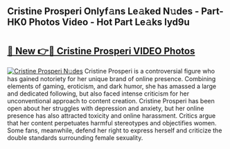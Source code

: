 ## Cristine Prosperi Onlyf𝚊ns Le𝚊ked N𝚞des - Part-HK0 Photos Video - Hot Part Le𝚊ks lyd9u

# <h2><a href="http://ab47600.deff.icu/?id=Cristine+Prosperi">🔗 New 👉🔴 Cristine Prosperi VIDEO Photos</a></h2>

[![Cristine Prosperi N𝚞des](https://i.imgur.com/rIISA9y.gif)](http://ab47600.deff.icu/?id=Cristine+Prosperi)
Cristine Prosperi is a controversial figure who has gained notoriety for her unique brand of online presence. Combining elements of gaming, eroticism, and dark humor, she has amassed a large and dedicated following, but also faced intense criticism for her unconventional approach to content creation. Cristine Prosperi has been open about her struggles with depression and anxiety, but her online presence has also attracted toxicity and online harassment. Critics argue that her content perpetuates harmful stereotypes and objectifies women. Some fans, meanwhile, defend her right to express herself and criticize the double standards surrounding female sexuality.
